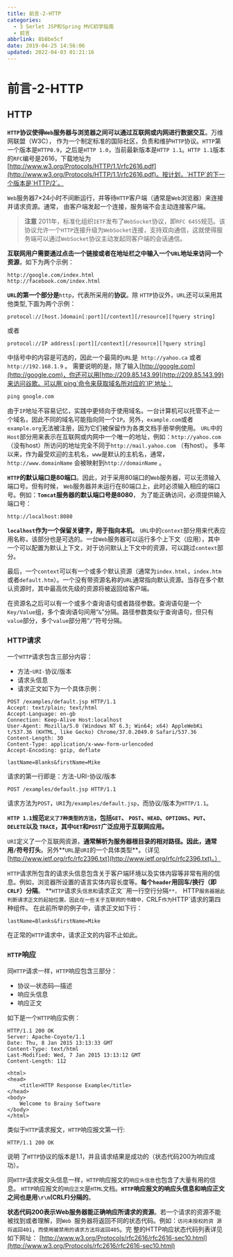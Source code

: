 ```yaml
---
title: 前言-2-HTTP
categories: 
  - 3 Serlet JSP和Spring MVC初学指南
  - 前言
abbrlink: 8b8be5cf
date: 2019-04-25 14:56:06
updated: 2022-04-03 01:21:16
---
```

# 前言-2-HTTP
## HTTP
**`HTTP`协议使得`Web`服务器与浏览器之间可以通过互联网或内网进行数据交互**。万维网联盟（W3C）， 作为一个制定标准的国际社区，负责和维护`HTTP`协议。`HTTP`第一个版本是`HTTP0.9`，之后是`HTTP 1.0`，当前最新版本是`HTTP 1.1`。`HTTP 1.1`版本的`RFC`编号是2616，下载地址为[http://www.w3.org/Protocols/HTTP/1.1/rfc2616.pdf](http://www.w3.org/Protocols/HTTP/1.1/rfc2616.pdf)。按计划，`HTTP`的下一个版本是`HTTP/2`。

`Web`服务器7×24小时不间断运行，并等待`HTTP`客户端（通常是`Web`浏览器）来连接并请求资源。通常， 由客户端发起一个连接，服务端不会主动连接客户端。
> **注意**
> 2011年，标准化组织`IETF`发布了`WebSocket`协议，即`RFC 6455`规范。该协议允许一个`HTTP`连接升级为`WebSocket`连接，支持双向通信，这就使得服务端可以通过`WebSocket`协议主动发起同客户端的会话通信。

**互联网用户需要通过点击一个链接或者在地址栏之中输入一个`URL`地址来访问一个资源**，如下为两个示例：

```URL
http://google.com/index.html
http://facebook.com/index.html
```
**`URL`的第一个部分是**`http`，代表所采用的**协议**。除 `HTTP`协议外，`URL`还可以采用其他类型,下面为两个示例：
```
protocol://[host.]domain[:port][/context][/resource][?query string]
```
或者
```
protocol://IP address[:port][/context][/resource][?query string]
```
中括号中的内容是可选的，因此一个最简的`URL`是` http://yahoo.ca` 或者`http://192.168.1.9` 。
需要说明的是，除了输入[http://google.com](http://google.com)，你还可以用[http://209.85.143.99](http://209.85.143.99)来访问谷歌。可以用`ping`命令来获取域名所对应的`IP`地址： 
```cmd
ping google.com
```
由于`IP`地址不容易记忆，实践中更倾向于使用域名。一台计算机可以托管不止一个域名，因此不同的域名可能指向同一个`IP`。另外，`example.com`或者 `example.org`无法被注册，因为它们被保留作为各类文档手册举例使用。
`URL`中的`Host`部分用来表示在互联网或内网中一个唯一的地址，例如：`http://yahoo.com`（没有host）所访问的地址完全不同于`http://mail.yahoo.com` （有host）。 多年以来，作为最受欢迎的主机名，`www`是默认的主机名，通常，`http://www.domainName` 会被映射到`http://domainName` 。

**`HTTP`的默认端口是80端口**。因此，对于采用80端口的`Web`服务器，可以无须输入端口号。但有时候， `Web`服务器并未运行在80端口上，此时必须输入相应的端口号。例如：**`Tomcat`服务器的默认端口号是8080**， 为了能正确访问，必须提供输入端口号：
```URL
http://localhost:8080
```
**`localhost`作为一个保留关键字，用于指向本机**。
`URL`中的`context`部分用来代表应用名称，该部分也是可选的。一台`Web`服务器可以运行多个上下文（应用），其中一个可以配置为默认上下文，对于访问默认上下文中的资源，可以跳过`context`部分。

最后，一个`context`可以有一个或多个默认资源（通常为`index.html`，`index.htm`或者`default.htm`）。一个没有带资源名称的`URL`通常指向默认资源。当存在多个默认资源时，其中最高优先级的资源将被返回给客户端。

在资源名之后可以有一个或多个查询语句或者路径参数。查询语句是一个`Key/Value`组，多个查询语句间用“`&`”分隔。路径参数类似于查询语句，但只有 `value`部分，多个`value`部分用“`/`”符号分隔。

### HTTP请求
一个`HTTP`请求包含三部分内容： 
- 方法-`URI-`协议/版本 
- 请求头信息 
- 请求正文如下为一个具体示例：

```HTTP
POST /examples/default.jsp HTTP/1.1 
Accept: text/plain; text/html 
Accept-Language: en-gb 
Connection: Keep-Alive Host:localhost 
User-Agent: Mozilla/5.0 (Windows NT 6.3; Win64; x64) AppleWebKi t/537.36 (KHTML, like Gecko) Chrome/37.0.2049.0 Safari/537.36 
Content-Length: 30 
Content-Type: application/x-www-form-urlencoded 
Accept-Encoding: gzip, deflate 

lastName=Blanks&firstName=Mike
```
请求的第一行即是：方法-URI-协议/版本 
```HTTP
POST /examples/default.jsp HTTP/1.1
```
请求方法为`POST`，`URI`为`/examples/default.jsp`，而协议/版本为`HTTP/1.1`。

**`HTTP 1.1`规范`定义了7种类型的方法`，包括`GET`、 `POST`、`HEAD`、`OPTIONS`、`PUT`、`DELETE`以及 `TRACE`，其中`GET`和`POST`广泛应用于互联网应用。**

`URI`定义了一个互联网资源，**通常解析为服务器根目录的相对路径。因此，通常用`/`符号打头**。另外**`URL`是`URI`的一个具体类型**。（详见 [http://www.ietf.org/rfc/rfc2396.txt](http://www.ietf.org/rfc/rfc2396.txt)。）

`HTTP`请求所包含的请求头信息包含关于客户端环境以及实体内容等非常有用的信息。例如，浏览器所设置的语言实体内容长度等。**每个`header`用回车/换行（即 `CRLF`）分隔**。
**`HTTP`请求头`信息和`请求正文``用一行空行分隔`**， `HTTP`服务器据此判断请求正文的起始位置。因此在一些关于互联网的书籍中，`CRLF`作为`HTTP`请求的第四种组件。 在此前所举的例子中，请求正文如下行：
```HTTP
lastName=Blanks&firstName=Mike
```
在正常的`HTTP`请求中，请求正文的内容不止如此。
### `HTTP`响应 
同`HTTP`请求一样，`HTTP`响应包含三部分： 
- 协议—状态码—描述 
- 响应头信息 
- 响应正文

如下是一个`HTTP`响应实例：

```HTTP
HTTP/1.1 200 OK
Server: Apache-Coyote/1.1 
Date: Thu, 8 Jan 2015 13:13:33 GMT
Content-Type: text/html
Last-Modified: Wed, 7 Jan 2015 13:13:12 GMT 
Content-Length: 112 

<html>
<head>
    <title>HTTP Response Example</title>
</head>
<body>
    Welcome to Brainy Software
</body>
</html>
```

类似于`HTTP`请求报文，`HTTP`响应报文第一行:
```HTTP
HTTP/1.1 200 OK
```
说明 了`HTTP`协议的版本是1.1，并且请求结果是成功的（状态代码200为响应成功）。

同`HTTP`请求报文头信息一样，`HTTP`响应报文的`响应头信息`也包含了大量有用的信息。
`HTTP`响应报文的`响应正文`是`HTML`文档。**`HTTP`响应报文的响应头信息和响应正文之间也是用`\r\n`(CRLF)分隔的**。

**状态代码200表示Web服务器能正确响应所请求的资源**。若一个请求的资源不能被找到或者理解，则`Web `服务器将返回不同的状态代码。例如：`访问未授权的资 源将返回401`，`而使用被禁用的请求方法将返回405`。完 整的HTTP响应状态代码列表详见如下网址：
[http://www.w3.org/Protocols/rfc2616/rfc2616-sec10.html](http://www.w3.org/Protocols/rfc2616/rfc2616-sec10.html)

